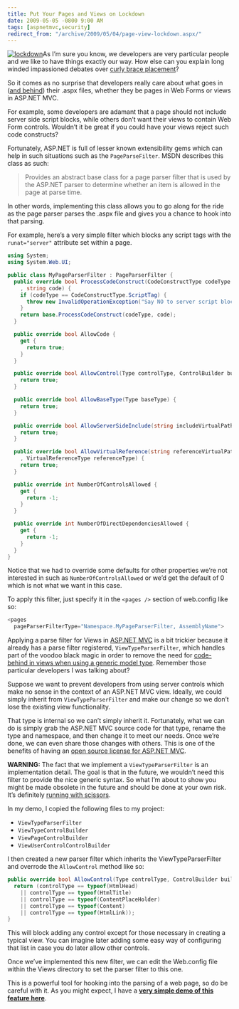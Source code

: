 ```yaml
---
title: Put Your Pages and Views on Lockdown
date: 2009-05-05 -0800 9:00 AM
tags: [aspnetmvc,security]
redirect_from: "/archive/2009/05/04/page-view-lockdown.aspx/"
---
```


[![lockdown](https://haacked.com/images/haacked_com/WindowsLiveWriter/PutYourViewsonLockdown_DB88/lockdown_3.jpg "lockdown")](http://www.sxc.hu/photo/1135166 "Lock on stock.xchng")As
I’m sure you know, we developers are very particular people and we like
to have things exactly our way. How else can you explain long winded
impassioned debates over [curly brace
placement](http://www.gskinner.com/blog/archives/2008/11/curly_braces_to.html "Curly Braces: To Cuddle or Not")? 

So it comes as no surprise that developers really care about what goes
in ([and
behind](http://stevesmithblog.com/blog/codebehind-files-in-asp-net-mvc-are-evil/ "Codebehind files are evil"))
their .aspx files, whether they be pages in Web Forms or views in
ASP.NET MVC.

For example, some developers are adamant that a page should not include
server side script blocks, while others don’t want their views to
contain Web Form controls. Wouldn’t it be great if you could have your
views reject such code constructs?

Fortunately, ASP.NET is full of lesser known extensibility gems which
can help in such situations such as the `PageParseFilter`. MSDN
describes this class as such:

> Provides an abstract base class for a page parser filter that is used
> by the ASP.NET parser to determine whether an item is allowed in the
> page at parse time.

In other words, implementing this class allows you to go along for the
ride as the page parser parses the .aspx file and gives you a chance to
hook into that parsing.

For example, here’s a very simple filter which blocks any script tags
with the `runat="server"` attribute set within a page.

```csharp
using System;
using System.Web.UI;

public class MyPageParserFilter : PageParserFilter {
  public override bool ProcessCodeConstruct(CodeConstructType codeType
    , string code) {
    if (codeType == CodeConstructType.ScriptTag) {
      throw new InvalidOperationException("Say NO to server script blocks!");
    }
    return base.ProcessCodeConstruct(codeType, code);
  }

  public override bool AllowCode {
    get {
      return true;
    }
  }

  public override bool AllowControl(Type controlType, ControlBuilder builder)   {
    return true;
  }

  public override bool AllowBaseType(Type baseType) {
    return true;
  }

  public override bool AllowServerSideInclude(string includeVirtualPath) {
    return true;
  }

  public override bool AllowVirtualReference(string referenceVirtualPath
    , VirtualReferenceType referenceType) {
    return true;
  }

  public override int NumberOfControlsAllowed {
    get {
      return -1;
    }
  }

  public override int NumberOfDirectDependenciesAllowed {
    get {
      return -1;
    }
  }
}
```

Notice that we had to override some defaults for other properties we’re
not interested in such as `NumberOfControlsAllowed` or we’d get the
default of 0 which is not what we want in this case.

To apply this filter, just specify it in the `<pages />` section of
web.config like so:

```csharp
<pages 
  pageParserFilterType="Namespace.MyPageParserFilter, AssemblyName">
```

Applying a parse filter for Views in [ASP.NET
MVC](http://asp.net/mvc "ASP.NET MVC Website") is a bit trickier because
it already has a parse filter registered, `ViewTypeParserFilter`, which
handles part of the voodoo black magic in order to remove the need for
[code-behind in views when using a generic model
type](https://haacked.com/archive/2008/12/19/a-little-holiday-love-from-the-asp.net-mvc-team.aspx "Holiday Love").
Remember those particular developers I was talking about?

Suppose we want to prevent developers from using server controls which
make no sense in the context of an ASP.NET MVC view. Ideally, we could
simply inherit from `ViewTypeParserFilter` and make our change so we
don’t lose the existing view functionality.

That type is internal so we can’t simply inherit it. Fortunately, what
we can do is simply grab the ASP.NET MVC source code for that type,
rename the type and namespace, and then change it to meet our needs.
Once we’re done, we can even share those changes with others. This is
one of the benefits of having an [open source license for ASP.NET
MVC](https://haacked.com/archive/2009/04/01/aspnetmvc-open-source.aspx "Open Source License for System.Web.Mvc").

**WARNING:** The fact that we implement a `ViewTypeParserFilter` is an
implementation detail. The goal is that in the future, we wouldn’t need
this filter to provide the nice generic syntax. So what I’m about to
show you might be made obsolete in the future and should be done at your
own risk. It’s definitely [running with
scissors](http://ayende.com/Blog/archive/2008/03/09/ALT.Net-Logo.aspx "Running With Scissors").

In my demo, I copied the following files to my project:

-   `ViewTypeParserFilter`
-   `ViewTypeControlBuilder`
-   `ViewPageControlBuilder`
-   `ViewUserControlControlBuilder`

I then created a new parser filter which inherits the
ViewTypeParserFilter and overrode the `AllowControl` method like so:

```csharp
public override bool AllowControl(Type controlType, ControlBuilder builder) {
  return (controlType == typeof(HtmlHead) 
    || controlType == typeof(HtmlTitle)
    || controlType == typeof(ContentPlaceHolder)
    || controlType == typeof(Content)
    || controlType == typeof(HtmlLink));
}
```

This will block adding any control except for those necessary in
creating a typical view. You can imagine later adding some easy way of
configuring that list in case you do later allow other controls.

Once we’ve implemented this new filter, we can edit the Web.config file
within the Views directory to set the parser filter to this one.

This is a powerful tool for hooking into the parsing of a web page, so
do be careful with it. As you might expect, I have a **[very simple demo
of this feature
here](https://haacked.com/code/PageParseFilterDemo.zip "PageParserFilter Demo")**.

